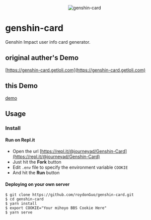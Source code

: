 <p align="center"><img src="http://43.143.33.99:3000/detail/rand/76907318.png" alt="genshin-card"></p>

# genshin-card

Genshin Impact user info card generator.

## original auther's Demo
[https://genshin-card.getloli.com](https://genshin-card.getloli.com)

## this Demo
[demo](http://43.143.33.99:3000)

## Usage

### Install

#### Run on Repl.it

- Open the url [https://repl.it/@journeyad/Genshin-Card](https://repl.it/@journeyad/Genshin-Card)
- Just hit the **Fork** button
- Edit `.env` file to specify the environment variable `COOKIE`
- And hit the **Run** button

#### Deploying on your own server

```shell
$ git clone https://github.com/roydonGuo/genshin-card.git
$ cd genshin-card
$ yarn install
$ export COOKIE="Your mihoyo BBS Cookie Here"
$ yarn serve
```
